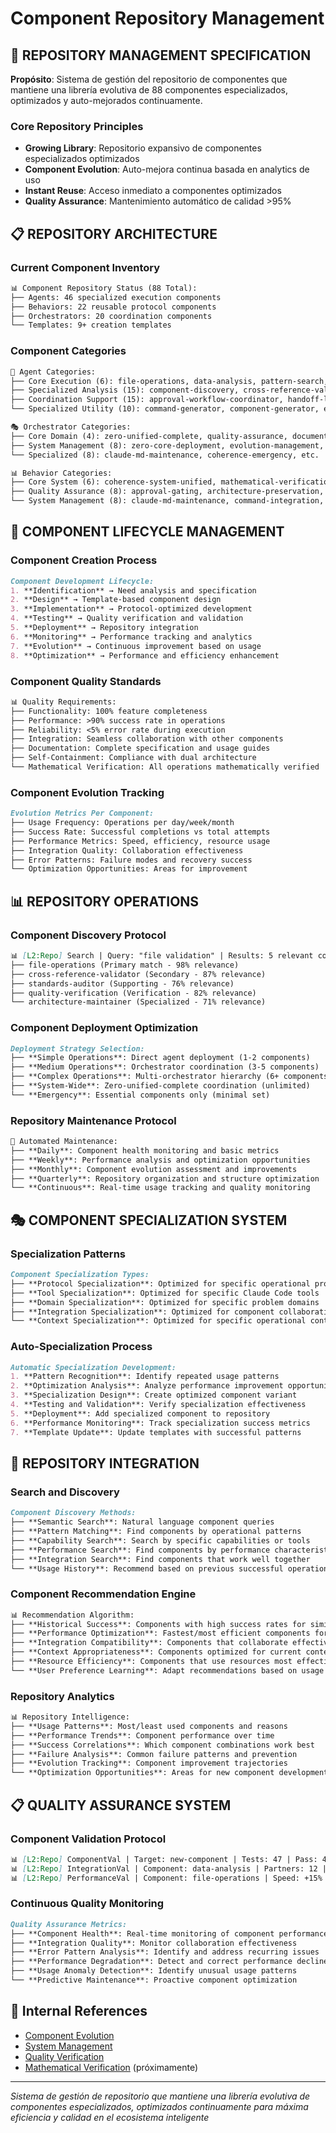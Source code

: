 # Component Repository Management

## 🎯 REPOSITORY MANAGEMENT SPECIFICATION

**Propósito**: Sistema de gestión del repositorio de componentes que mantiene una librería evolutiva de 88 componentes especializados, optimizados y auto-mejorados continuamente.

### Core Repository Principles
- **Growing Library**: Repositorio expansivo de componentes especializados optimizados
- **Component Evolution**: Auto-mejora continua basada en analytics de uso  
- **Instant Reuse**: Acceso inmediato a componentes optimizados
- **Quality Assurance**: Mantenimiento automático de calidad >95%

## 📋 REPOSITORY ARCHITECTURE

### Current Component Inventory
```markdown
📊 Component Repository Status (88 Total):
├── Agents: 46 specialized execution components
├── Behaviors: 22 reusable protocol components
├── Orchestrators: 20 coordination components
└── Templates: 9+ creation templates
```

### Component Categories
```markdown
🚀 Agent Categories:
├── Core Execution (6): file-operations, data-analysis, pattern-search, web-intelligence, system-control, quality-verification
├── Specialized Analysis (15): component-discovery, cross-reference-validator, dependency-analyzer, etc.
├── Coordination Support (15): approval-workflow-coordinator, handoff-lifecycle-manager, etc.
└── Specialized Utility (10): command-generator, component-generator, etc.

🎭 Orchestrator Categories:
├── Core Domain (4): zero-unified-complete, quality-assurance, documentation-coordination, exploration-intelligence
├── System Management (8): zero-core-deployment, evolution-management, etc.
└── Specialized (8): claude-md-maintenance, coherence-emergency, etc.

📊 Behavior Categories:
├── Core System (6): coherence-system-unified, mathematical-verification-system-unified, etc.
├── Quality Assurance (8): approval-gating, architecture-preservation, etc.
└── System Management (8): claude-md-maintenance, command-integration, etc.
```

## 🚀 COMPONENT LIFECYCLE MANAGEMENT

### Component Creation Process
```markdown
Component Development Lifecycle:
1. **Identification** → Need analysis and specification
2. **Design** → Template-based component design
3. **Implementation** → Protocol-optimized development
4. **Testing** → Quality verification and validation
5. **Deployment** → Repository integration
6. **Monitoring** → Performance tracking and analytics
7. **Evolution** → Continuous improvement based on usage
8. **Optimization** → Performance and efficiency enhancement
```

### Component Quality Standards
```markdown
📊 Quality Requirements:
├── Functionality: 100% feature completeness
├── Performance: >90% success rate in operations
├── Reliability: <5% error rate during execution
├── Integration: Seamless collaboration with other components
├── Documentation: Complete specification and usage guides
├── Self-Containment: Compliance with dual architecture
└── Mathematical Verification: All operations mathematically verified
```

### Component Evolution Tracking
```markdown
Evolution Metrics Per Component:
├── Usage Frequency: Operations per day/week/month
├── Success Rate: Successful completions vs total attempts
├── Performance Metrics: Speed, efficiency, resource usage
├── Integration Quality: Collaboration effectiveness
├── Error Patterns: Failure modes and recovery success
└── Optimization Opportunities: Areas for improvement
```

## 📊 REPOSITORY OPERATIONS

### Component Discovery Protocol
```markdown
📊 [L2:Repo] Search | Query: "file validation" | Results: 5 relevant components
├── file-operations (Primary match - 98% relevance)
├── cross-reference-validator (Secondary - 87% relevance)
├── standards-auditor (Supporting - 76% relevance)
├── quality-verification (Verification - 82% relevance)
└── architecture-maintainer (Specialized - 71% relevance)
```

### Component Deployment Optimization
```markdown
Deployment Strategy Selection:
├── **Simple Operations**: Direct agent deployment (1-2 components)
├── **Medium Operations**: Orchestrator coordination (3-5 components)
├── **Complex Operations**: Multi-orchestrator hierarchy (6+ components)
├── **System-Wide**: Zero-unified-complete coordination (unlimited)
└── **Emergency**: Essential components only (minimal set)
```

### Repository Maintenance Protocol
```markdown
🔧 Automated Maintenance:
├── **Daily**: Component health monitoring and basic metrics
├── **Weekly**: Performance analysis and optimization opportunities
├── **Monthly**: Component evolution assessment and improvements
├── **Quarterly**: Repository organization and structure optimization
└── **Continuous**: Real-time usage tracking and quality monitoring
```

## 🎭 COMPONENT SPECIALIZATION SYSTEM

### Specialization Patterns
```markdown
Component Specialization Types:
├── **Protocol Specialization**: Optimized for specific operational protocols
├── **Tool Specialization**: Optimized for specific Claude Code tools
├── **Domain Specialization**: Optimized for specific problem domains
├── **Integration Specialization**: Optimized for component collaboration
└── **Context Specialization**: Optimized for specific operational contexts
```

### Auto-Specialization Process
```markdown
Automatic Specialization Development:
1. **Pattern Recognition**: Identify repeated usage patterns
2. **Optimization Analysis**: Analyze performance improvement opportunities  
3. **Specialization Design**: Create optimized component variant
4. **Testing and Validation**: Verify specialization effectiveness
5. **Deployment**: Add specialized component to repository
6. **Performance Monitoring**: Track specialization success metrics
7. **Template Update**: Update templates with successful patterns
```

## 🔧 REPOSITORY INTEGRATION

### Search and Discovery
```markdown
Component Discovery Methods:
├── **Semantic Search**: Natural language component queries
├── **Pattern Matching**: Find components by operational patterns
├── **Capability Search**: Search by specific capabilities or tools
├── **Performance Search**: Find components by performance characteristics
├── **Integration Search**: Find components that work well together
└── **Usage History**: Recommend based on previous successful operations
```

### Component Recommendation Engine
```markdown
📊 Recommendation Algorithm:
├── **Historical Success**: Components with high success rates for similar tasks
├── **Performance Optimization**: Fastest/most efficient components for task type
├── **Integration Compatibility**: Components that collaborate effectively
├── **Context Appropriateness**: Components optimized for current context
├── **Resource Efficiency**: Components that use resources most effectively
└── **User Preference Learning**: Adapt recommendations based on usage patterns
```

### Repository Analytics
```markdown
📊 Repository Intelligence:
├── **Usage Patterns**: Most/least used components and reasons
├── **Performance Trends**: Component performance over time
├── **Success Correlations**: Which component combinations work best
├── **Failure Analysis**: Common failure patterns and prevention
├── **Evolution Tracking**: Component improvement trajectories
└── **Optimization Opportunities**: Areas for new component development
```

## 📋 QUALITY ASSURANCE SYSTEM

### Component Validation Protocol
```markdown
📊 [L2:Repo] ComponentVal | Target: new-component | Tests: 47 | Pass: 45 | Success: 95.7% | State: VALID
📊 [L2:Repo] IntegrationVal | Component: data-analysis | Partners: 12 | Success: >90% | State: VALID
📊 [L2:Repo] PerformanceVal | Component: file-operations | Speed: +15% | Efficiency: +12% | State: ENHANCED
```

### Continuous Quality Monitoring
```markdown
Quality Assurance Metrics:
├── **Component Health**: Real-time monitoring of component performance
├── **Integration Quality**: Monitor collaboration effectiveness
├── **Error Pattern Analysis**: Identify and address recurring issues
├── **Performance Degradation**: Detect and correct performance decline
├── **Usage Anomaly Detection**: Identify unusual usage patterns
└── **Predictive Maintenance**: Proactive component optimization
```

## 🔗 Internal References

- [Component Evolution](../../../architecture/component-evolution.md)
- [System Management](./README.md)
- [Quality Verification](../../../guides/advanced/component-playbook.md)
- [Mathematical Verification](../../implementation/mathematical-verification.md) (próximamente)

---

*Sistema de gestión de repositorio que mantiene una librería evolutiva de componentes especializados, optimizados continuamente para máxima eficiencia y calidad en el ecosistema inteligente*